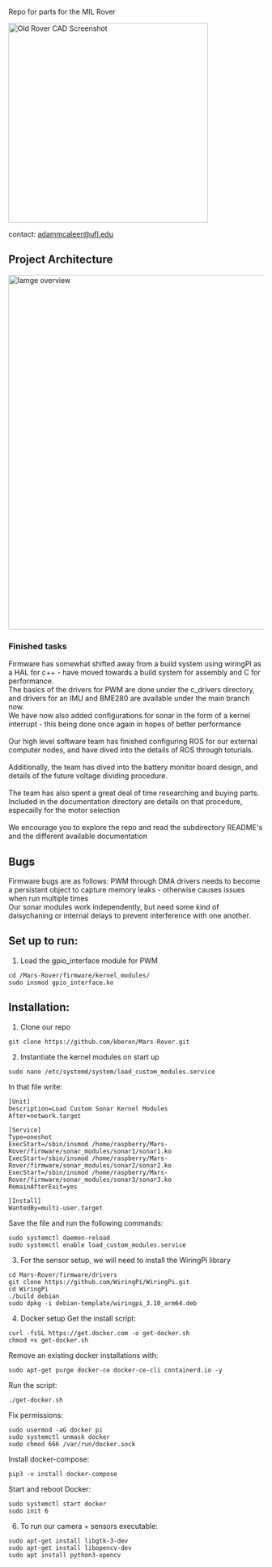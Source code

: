 Repo for parts for the MIL Rover

<img width="394" alt="Old Rover CAD Screenshot" src="https://github.com/amcaleer271/Mars-Rover/assets/93012410/63f4e23b-9c5b-4e58-aedf-c8c5b46f9684">

contact: adammcaleer@ufl.edu

## Project Architecture
<img width="700" alt="Iamge overview" src="https://github.com/kberon/Mars-Rover/assets/115107058/b77744f1-999a-49fe-8464-b7bfb6649720">

### Finished tasks
Firmware has somewhat shifted away from a build system using wiringPI as a HAL for c++ - have moved towards a build system for assembly and C for performance. <br>
The basics of the drivers for PWM are done under the c_drivers directory, and drivers for an IMU and BME280 are available under the main branch now.<br>
We have now also added configurations for sonar in the form of a kernel interrupt - this being done once again in hopes of better performance<br>
<br>
Our high level software team has finished configuring ROS for our external computer nodes, and have dived into the details of ROS through toturials.<br>
<br>
Additionally, the team has dived into the battery monitor board design, and details of the future voltage dividing procedure.<br>
<br>
The team has also spent a great deal of time researching and buying parts. Included in the documentation directory are details on that procedure, especailly for the motor selection<br>
<br>
We encourage you to explore the repo and read the subdirectory README's and the different available documentation

## Bugs
Firmware bugs are as follows: PWM through DMA drivers needs to become a persistant object to capture memory leaks - otherwise causes issues when run multiple times<br>
Our sonar modules work independently, but need some kind of daisychaning or internal delays to prevent interference with one another.

## Set up to run:
1. Load the gpio_interface module for PWM
```
cd /Mars-Rover/firmware/kernel_modules/
sudo insmod gpio_interface.ko
```

## Installation:
1. Clone our repo
```
git clone https://github.com/kberon/Mars-Rover.git
```
2. Instantiate the kernel modules on start up
```
sudo nano /etc/systemd/system/load_custom_modules.service
```
In that file write:
```
[Unit]
Description=Load Custom Sonar Kernel Modules
After=network.target

[Service]
Type=oneshot
ExecStart=/sbin/insmod /home/raspberry/Mars-Rover/firmware/sonar_modules/sonar1/sonar1.ko
ExecStart=/sbin/insmod /home/raspberry/Mars-Rover/firmware/sonar_modules/sonar2/sonar2.ko
ExecStart=/sbin/insmod /home/raspberry/Mars-Rover/firmware/sonar_modules/sonar3/sonar3.ko
RemainAfterExit=yes

[Install]
WantedBy=multi-user.target
```
Save the file and run the following commands:
```
sudo systemctl daemon-reload
sudo systemctl enable load_custom_modules.service
```

3. For the sensor setup, we will need to install the WiringPi library
```
cd Mars-Rover/firmware/drivers
git clone https://github.com/WiringPi/WiringPi.git
cd WiringPi
./build debian
sudo dpkg -i debian-template/wiringpi_3.10_arm64.deb
```
4. Docker setup
Get the install script:
```
curl -fsSL https://get.docker.com -o get-docker.sh
chmod +x get-docker.sh
```
Remove an existing docker installations with:
```
sudo apt-get purge docker-ce docker-ce-cli containerd.io -y
```
Run the script:
```
./get-docker.sh
```
Fix permissions:
```
sudo usermod -aG docker pi
sudo systemctl unmask docker
sudo chmod 666 /var/run/docker.sock
```
Install docker-compose:
```
pip3 -v install docker-compose
```
Start and reboot Docker:
```
sudo systemctl start docker
sudo init 6
```   
6. To run our camera + sensors executable:
```
sudo apt-get install libgtk-3-dev
sudo apt-get install libopencv-dev
sudo apt install python3-opencv
```
